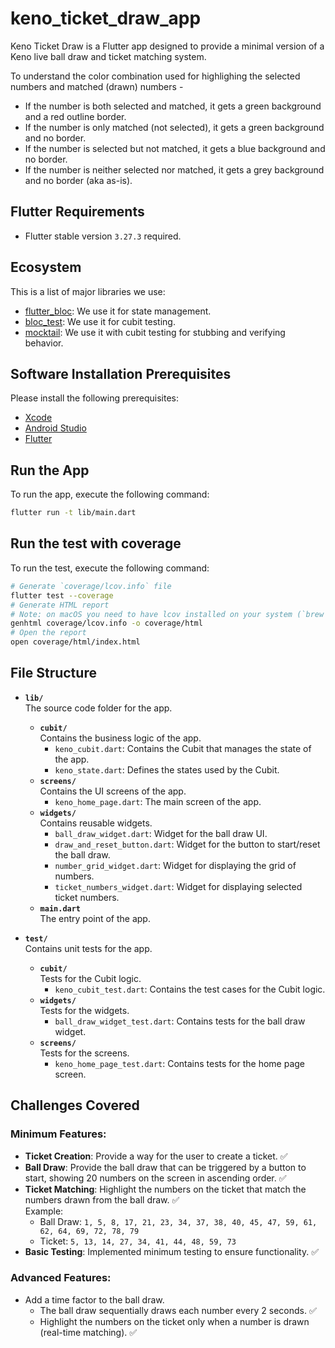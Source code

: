 # keno_ticket_draw_app

Keno Ticket Draw is a Flutter app designed to provide a minimal version of a Keno live ball draw and ticket matching system.

To understand the color combination used for highlighing the selected numbers and matched (drawn) numbers -
- If the number is both selected and matched, it gets a green background and a red outline border.
- If the number is only matched (not selected), it gets a green background and no border.
- If the number is selected but not matched, it gets a blue background and no border.
- If the number is neither selected nor matched, it gets a grey background and no border (aka as-is).


## Flutter Requirements

- Flutter stable version `3.27.3` required.

## Ecosystem

This is a list of major libraries we use:

- [flutter_bloc](https://pub.dev/packages/flutter_bloc): We use it for state management.
- [bloc_test](https://pub.dev/packages/bloc_test): We use it for cubit testing.
- [mocktail](https://pub.dev/packages/mocktail): We use it with cubit testing for stubbing and verifying behavior.

## Software Installation Prerequisites

Please install the following prerequisites:

- [Xcode](https://developer.apple.com/xcode/)
- [Android Studio](https://developer.android.com/studio)
- [Flutter](https://docs.flutter.dev/get-started/install)

## Run the App

To run the app, execute the following command:

```bash
flutter run -t lib/main.dart
```

## Run the test with coverage

To run the test, execute the following command:

```bash
# Generate `coverage/lcov.info` file
flutter test --coverage
# Generate HTML report
# Note: on macOS you need to have lcov installed on your system (`brew install lcov`) to use this:
genhtml coverage/lcov.info -o coverage/html
# Open the report
open coverage/html/index.html
```


## File Structure
- **`lib/`**  
  The source code folder for the app.
  - **`cubit/`**  
    Contains the business logic of the app.  
    - `keno_cubit.dart`: Contains the Cubit that manages the state of the app.
    - `keno_state.dart`: Defines the states used by the Cubit.
  - **`screens/`**  
    Contains the UI screens of the app.  
    - `keno_home_page.dart`: The main screen of the app.
  - **`widgets/`**  
    Contains reusable widgets.  
    - `ball_draw_widget.dart`: Widget for the ball draw UI.
    - `draw_and_reset_button.dart`: Widget for the button to start/reset the ball draw.
    - `number_grid_widget.dart`: Widget for displaying the grid of numbers.
    - `ticket_numbers_widget.dart`: Widget for displaying selected ticket numbers.
  - **`main.dart`**  
    The entry point of the app.

- **`test/`**  
  Contains unit tests for the app.
  - **`cubit/`**  
    Tests for the Cubit logic.  
    - `keno_cubit_test.dart`: Contains the test cases for the Cubit logic.
  - **`widgets/`**  
    Tests for the widgets.  
    - `ball_draw_widget_test.dart`: Contains tests for the ball draw widget.
  - **`screens/`**  
    Tests for the screens.  
    - `keno_home_page_test.dart`: Contains tests for the home page screen.



## Challenges Covered

### Minimum Features:
- **Ticket Creation**: Provide a way for the user to create a ticket. ✅
- **Ball Draw**: Provide the ball draw that can be triggered by a button to start, showing 20 numbers on the screen in ascending order. ✅
- **Ticket Matching**: Highlight the numbers on the ticket that match the numbers drawn from the 
ball draw. ✅  
  Example:  
  - Ball Draw: `1, 5, 8, 17, 21, 23, 34, 37, 38, 40, 45, 47, 59, 61, 62, 64, 69, 72, 78, 79`  
  - Ticket: `5, 13, 14, 27, 34, 41, 44, 48, 59, 73`
- **Basic Testing**: Implemented minimum testing to ensure functionality. ✅

### Advanced Features:
- Add a time factor to the ball draw.  
  - The ball draw sequentially draws each number every 2 seconds. ✅
  - Highlight the numbers on the ticket only when a number is drawn (real-time matching). ✅
